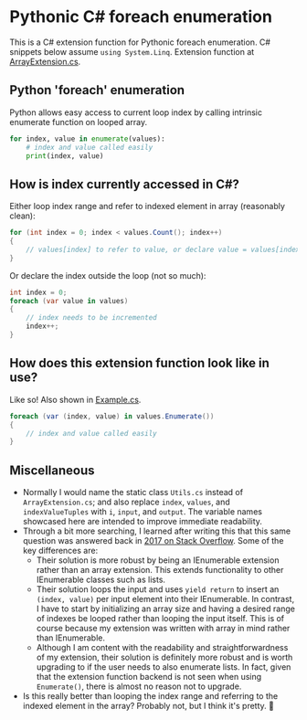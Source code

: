 # Pythonic C# foreach enumeration
This is a C# extension function for Pythonic foreach enumeration. C# snippets below assume `using System.Linq`. Extension function at [ArrayExtension.cs](ArrayExtension.cs).

## Python 'foreach' enumeration
Python allows easy access to current loop index by calling intrinsic enumerate function on looped array.
```py
for index, value in enumerate(values):
	# index and value called easily
	print(index, value)
```

## How is index currently accessed in C#?
Either loop index range and refer to indexed element in array (reasonably clean):
```cs
for (int index = 0; index < values.Count(); index++)
{
	// values[index] to refer to value, or declare value = values[index]
}
```
Or declare the index outside the loop (not so much):
```cs
int index = 0;
foreach (var value in values)
{
	// index needs to be incremented
	index++;
}
```

## How does this extension function look like in use?
Like so! Also shown in [Example.cs](Example.cs).
```cs
foreach (var (index, value) in values.Enumerate())
{
	// index and value called easily
}
```

## Miscellaneous
* Normally I would name the static class `Utils.cs` instead of `ArrayExtension.cs`; and also replace `index`, `values`, and `indexValueTuples` with `i`, `input`, and `output`. The variable names showcased here are intended to improve immediate readability.
* Through a bit more searching, I learned after writing this that this same question was answered back in [2017 on Stack Overflow](https://stackoverflow.com/questions/7389047/is-there-an-equivalent-to-pythons-enumerate-for-net-ienumerable). Some of the key differences are:
	* Their solution is more robust by being an IEnumerable extension rather than an array extension. This extends functionality to other IEnumerable classes such as lists.
	* Their solution loops the input and uses `yield return` to insert an `(index, value)` per input element into their IEnumerable. In contrast, I have to start by initializing an array size and having a desired range of indexes be looped rather than looping the input itself. This is of course because my extension was written with array in mind rather than IEnumerable.
	* Although I am content with the readability and straightforwardness of my extension, their solution is definitely more robust and is worth upgrading to if the user needs to also enumerate lists. In fact, given that the extension function backend is not seen when using `Enumerate()`, there is almost no reason not to upgrade.
* Is this really better than looping the index range and referring to the indexed element in the array? Probably not, but I think it's pretty. 🙂
